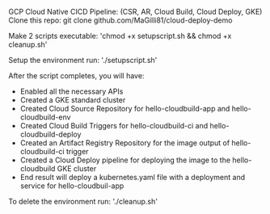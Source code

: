 GCP Cloud Native CICD Pipeline: (CSR, AR, Cloud Build, Cloud Deploy, GKE)
Clone this repo: git clone github.com/MaGilli81/cloud-deploy-demo

Make 2 scripts executable: 'chmod +x setupscript.sh && chmod +x cleanup.sh'

Setup the environment run: './setupscript.sh'

After the script completes, you will have:
- Enabled all the necessary APIs
- Created a GKE standard cluster
- Created Cloud Source Repository for hello-cloudbuild-app and hello-cloudbuild-env
- Created Cloud Build Triggers for hello-cloudbuild-ci and hello-cloudbuild-deploy
- Created an Artifact Registry Repository for the image output of hello-cloudbuild-ci trigger
- Created a Cloud Deploy pipeline for deploying the image to the hello-cloudbuild GKE cluster
- End result will deploy a kubernetes.yaml file with a deployment and service for hello-cloudbuil-app

To delete the environment run: './cleanup.sh'
